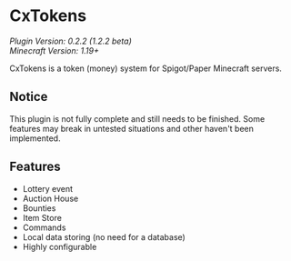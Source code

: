 # CxTokens

*Plugin Version: 0.2.2 (1.2.2 beta)*</br>
*Minecraft Version: 1.19+*

CxTokens is a token (money) system for Spigot/Paper Minecraft servers. 

## Notice
This plugin is not fully complete and still needs to be finished. Some features may break in untested situations and other haven't been implemented.

## Features
- Lottery event
- Auction House
- Bounties
- Item Store
- Commands
- Local data storing (no need for a database)
- Highly configurable
